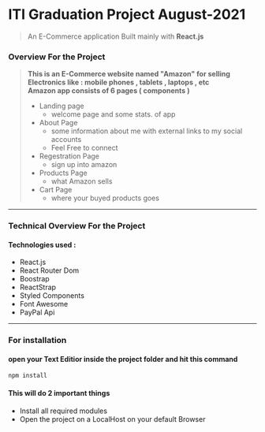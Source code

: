 # ITI Graduation Project August-2021
> An E-Commerce application Built mainly with **React.js**

### Overview For the Project
> **This is an E-Commerce website named "Amazon" for selling Electronics like : mobile phones , tablets , laptops , etc**
> <br>
> **Amazon app consists of 6 pages ( components )**
> - Landing page
>   - welcome page and some stats. of app
> - About Page
>   - some information about me with external links to my social accounts
>   - Feel Free to connect
> - Regestration Page
>   - sign up into amazon
> - Products Page
>   - what Amazon sells
> - Cart Page
>   - where your buyed products goes

<hr>

### Technical Overview For the Project
#### Technologies used :
- React.js
- React Router Dom
- Boostrap
- ReactStrap
- Styled Components
- Font Awesome
- PayPal Api

<hr>

### For installation
#### open your Text Editior inside the project folder and hit this command

```npm
npm install
```
#### This will do 2 important things
- Install all required modules
- Open the project on a LocalHost on your default Browser
